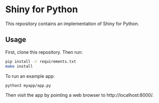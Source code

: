 Shiny for Python
================

This repository contains an implementation of Shiny for Python.

## Usage

First, clone this repository. Then run:

```sh
pip install -r requirements.txt
make install
```

To run an example app:

```sh
python3 myapp/app.py
```

Then visit the app by pointing a web browser to http://localhost:8000/.

